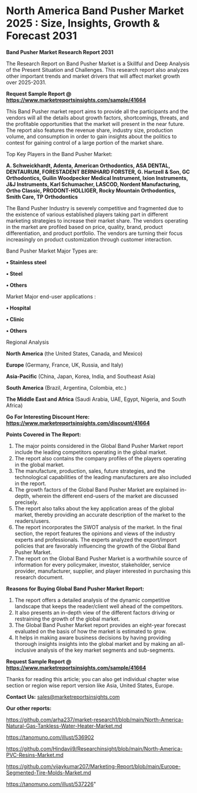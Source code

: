 # North America Band Pusher Market 2025 : Size, Insights, Growth & Forecast 2031

<strong>Band Pusher Market Research Report 2031</strong>

The Research Report on Band Pusher Market is a Skillful and Deep Analysis of the Present Situation and Challenges. This research report also analyzes other important trends and market drivers that will affect market growth over 2025-2031.

<strong>Request Sample Report @ <a href=https://www.marketreportsinsights.com/sample/41664>https://www.marketreportsinsights.com/sample/41664</a></strong>

This Band Pusher market report aims to provide all the participants and the vendors will all the details about growth factors, shortcomings, threats, and the profitable opportunities that the market will present in the near future. The report also features the revenue share, industry size, production volume, and consumption in order to gain insights about the politics to contest for gaining control of a large portion of the market share.

Top Key Players in the Band Pusher Market:

<strong>A. Schweickhardt, Adenta, American Orthodontics, ASA DENTAL, DENTAURUM, FORESTADENT BERNHARD FORSTER, G. Hartzell & Son, GC Orthodontics, Guilin Woodpecker Medical Instrument, Ixion Instruments, J&J Instruments, Karl Schumacher, LASCOD, Nordent Manufacturing, Ortho Classic, PRODONT-HOLLIGER, Rocky Mountain Orthodontics, Smith Care, TP Orthodontics</strong>

The Band Pusher Industry is severely competitive and fragmented due to the existence of various established players taking part in different marketing strategies to increase their market share. The vendors operating in the market are profiled based on price, quality, brand, product differentiation, and product portfolio. The vendors are turning their focus increasingly on product customization through customer interaction.

Band Pusher Market Major Types are:

<strong>•  Stainless steel

•  Steel

•  Others</strong>

Market Major end-user applications :

<strong>•  Hospital

•  Clinic

•  Others</strong>

Regional Analysis

</u><strong><b>North America</b></strong> (the United States, Canada, and Mexico)

<strong><b>Europe </b></strong>(Germany, France, UK, Russia, and Italy)

<strong><b>Asia-Pacific</b></strong> (China, Japan, Korea, India, and Southeast Asia)

<strong><b>South America</b></strong> (Brazil, Argentina, Colombia, etc.)

<strong><b>The Middle East and Africa</b></strong> (Saudi Arabia, UAE, Egypt, Nigeria, and South Africa)

<strong>Go For Interesting Discount Here: <a href=https://www.marketreportsinsights.com/discount/41664>https://www.marketreportsinsights.com/discount/41664</a></strong>

<strong>Points Covered in The Report:</strong>
<ol>
  <li>The major points considered in the Global Band Pusher Market report include the leading competitors operating in the global market.</li>
  <li>The report also contains the company profiles of the players operating in the global market.</li>
  <li>The manufacture, production, sales, future strategies, and the technological capabilities of the leading manufacturers are also included in the report.</li>
  <li>The growth factors of the Global Band Pusher Market are explained in-depth, wherein the different end-users of the market are discussed precisely.</li>
  <li>The report also talks about the key application areas of the global market, thereby providing an accurate description of the market to the readers/users.</li>
  <li>The report incorporates the SWOT analysis of the market. In the final section, the report features the opinions and views of the industry experts and professionals. The experts analyzed the export/import policies that are favorably influencing the growth of the Global Band Pusher Market.</li>
  <li>The report on the Global Band Pusher Market is a worthwhile source of information for every policymaker, investor, stakeholder, service provider, manufacturer, supplier, and player interested in purchasing this research document.</li>
</ol>
<strong>Reasons for Buying Global Band Pusher Market Report:</strong>

<ol>
  <li>The report offers a detailed analysis of the dynamic competitive landscape that keeps the reader/client well ahead of the competitors.</li>
  <li>It also presents an in-depth view of the different factors driving or restraining the growth of the global market.</li>
  <li>The Global Band Pusher Market report provides an eight-year forecast evaluated on the basis of how the market is estimated to grow.</li>
  <li>It helps in making aware business decisions by having providing thorough insights insights into the global market and by making an all-inclusive analysis of the key market segments and sub-segments.</li>
</ol>
<strong>Request Sample Report @ <a href=https://www.marketreportsinsights.com/sample/41664>https://www.marketreportsinsights.com/sample/41664</a></strong>


Thanks for reading this article; you can also get individual chapter wise section or region wise report version like Asia, United States, Europe.

<strong>Contact Us:</strong>
sales@marketreportsinsights.com

<strong>Our other reports:</strong>

<a href=https://github.com/arha237/market-research1/blob/main/North-America-Natural-Gas-Tankless-Water-Heater-Market.md>https://github.com/arha237/market-research1/blob/main/North-America-Natural-Gas-Tankless-Water-Heater-Market.md</a>

<a href=https://tanomuno.com/illust/536902>https://tanomuno.com/illust/536902</a>

<a href=https://github.com/Hindavii9/Researchinsight/blob/main/North-America-PVC-Resins-Market.md>https://github.com/Hindavii9/Researchinsight/blob/main/North-America-PVC-Resins-Market.md</a>

<a href=https://github.com/vijaykumar207/Marketing-Report/blob/main/Europe-Segmented-Tire-Molds-Market.md>https://github.com/vijaykumar207/Marketing-Report/blob/main/Europe-Segmented-Tire-Molds-Market.md</a>

<a href=https://tanomuno.com/illust/537226>https://tanomuno.com/illust/537226</a>"
